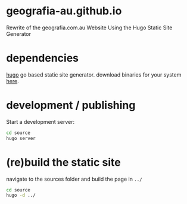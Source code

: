 # geografia-au.github.io
Rewrite of the geografia.com.au Website Using the Hugo Static Site Generator

# dependencies

[hugo](https://gohugo.io/) go based static site generator. download binaries for your system [here](https://github.com/spf13/hugo/releases).

# development / publishing

Start a development server:

```sh
cd source
hugo server
```

# (re)build the static site

navigate to the sources folder and build the page in ``../``

```sh
cd source
hugo -d ../
```
